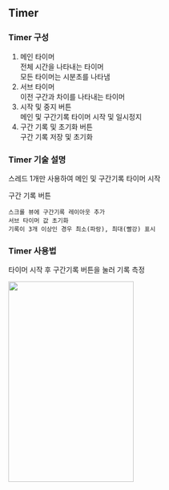 ## Timer

### Timer 구성
1. 메인 타이머  
  전체 시간을 나타내는 타이머  
  모든 타이머는 시분초를 나타냄  
2. 서브 타이머  
  이전 구간과 차이를 나타내는 타이머  
2. 시작 및 중지 버튼  
  메인 및 구간기록 타이머 시작 및 일시정지  
3. 구간 기록 및 초기화 버튼  
  구간 기록 저장 및 초기화

### Timer 기술 설명

  스레드 1개만 사용하여 메인 및 구간기록 타이머 시작
  
  구간 기록 버튼
  
    스크롤 뷰에 구간기록 레이아웃 추가
    서브 타이머 값 초기화
    기록이 3개 이상인 경우 최소(파랑), 최대(빨강) 표시
### Timer 사용법

  타이머 시작 후 구간기록 버튼을 눌러 기록 측정
  
<img src="https://user-images.githubusercontent.com/45412843/198030826-ce38c6f2-f44d-4516-ae86-f1fea8a27d9e.jpg" width="250" height="400">
